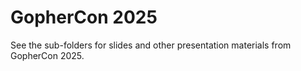 # GopherCon 2025

See the sub-folders for slides and other presentation materials from GopherCon 2025.
